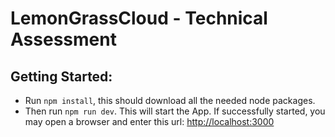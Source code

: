 # LemonGrassCloud - Technical Assessment

## Getting Started:
- Run ```npm install```, this should download all the needed node packages.
- Then run ```npm run dev```. This will start the App. If successfully started, you may open a browser and enter this url: [http://localhost:3000](http://localhost:3000)